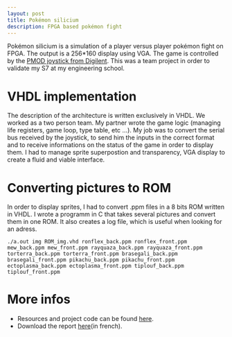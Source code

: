 ```yaml
---
layout: post
title: Pokémon silicium
description: FPGA based pokémon fight
---
```


Pokémon silicium is a simulation of a player versus player pokémon fight on FPGA. The output is a 256*160 display using VGA. The game is controlled by the [PMOD joystick from Digilent](https://digilent.com/reference/pmod/pmodjstk/start). This was a team project in order to validate my S7 at my engineering school.

VHDL implementation
===

The description of the architecture is written exclusively in VHDL. We worked as a two person team. My partner wrote the game logic (managing life registers, game loop, type table, etc ...). My job was to convert the serial bus received by the joystick, to send him the inputs in the correct format and to receive informations on the status of the game in order to display them. I had to manage sprite superpostion and transparency, VGA display to create a fluid and viable interface.

Converting pictures to ROM
===

In order to display sprites, I had to convert .ppm files in a 8 bits ROM written in VHDL. I wrote a programm in C that takes several pictures and convert them in one ROM. It also creates a log file, which is useful when looking for an adress.

~~~console
./a.out img ROM_img.vhd ronflex_back.ppm ronflex_front.ppm mew_back.ppm mew_front.ppm rayquaza_back.ppm rayquaza_front.ppm torterra_back.ppm torterra_front.ppm brasegali_back.ppm brasegali_front.ppm pikachu_back.ppm pikachu_front.ppm ectoplasma_back.ppm ectoplasma_front.ppm tiplouf_back.ppm tiplouf_front.ppm
~~~

More infos
===

- Resources and project code can be found [here](https://github.com/maxletemple/pokemon_silicium).
- Download the report [here]({{site.baseurl}}/assets/pdf/pokemon_silicium.pdf)(in french).
